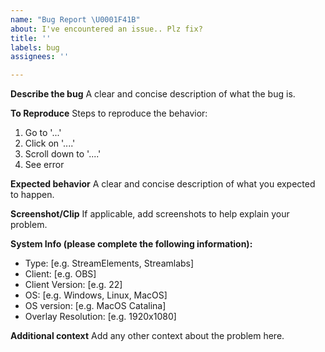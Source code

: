 ```yaml
---
name: "Bug Report \U0001F41B"
about: I've encountered an issue.. Plz fix?
title: ''
labels: bug
assignees: ''

---
```


**Describe the bug**
A clear and concise description of what the bug is.

**To Reproduce**
Steps to reproduce the behavior:
1. Go to '...'
2. Click on '....'
3. Scroll down to '....'
4. See error

**Expected behavior**
A clear and concise description of what you expected to happen.

**Screenshot/Clip**
If applicable, add screenshots to help explain your problem.

**System Info (please complete the following information):**
 - Type: [e.g. StreamElements, Streamlabs]
 - Client: [e.g. OBS]
 - Client Version: [e.g. 22]
 - OS: [e.g. Windows, Linux, MacOS]
 - OS version: [e.g. MacOS Catalina]
 - Overlay Resolution: [e.g. 1920x1080]

**Additional context**
Add any other context about the problem here.

